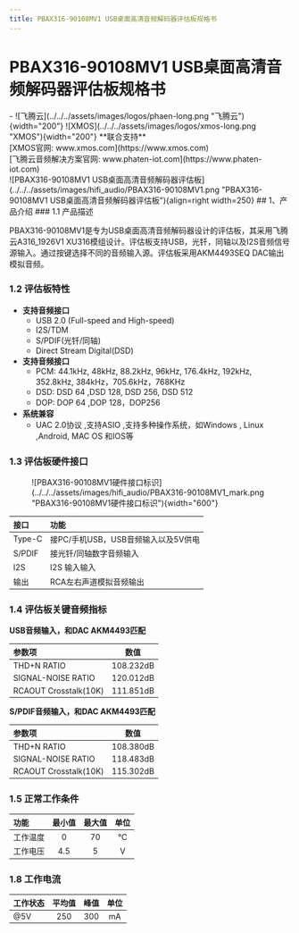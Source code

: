 ```yaml
---
title: PBAX316-90108MV1 USB桌面高清音频解码器评估板规格书
---
```



# PBAX316-90108MV1 USB桌面高清音频解码器评估板规格书
<div class="grid cards" markdown>
- ![飞腾云](../../../assets/images/logos/phaen-long.png "飞腾云"){width="200"}  ![XMOS](../../../assets/images/logos/xmos-long.png "XMOS"){width="200"}  **联合支持** <br> [XMOS官网: www.xmos.com](https://www.xmos.com)  <br> [飞腾云音频解决方案官网: www.phaten-iot.com](https://www.phaten-iot.com)
</div>

<div class="result" markdown>
![PBAX316-90108MV1 USB桌面高清音频解码器评估板](../../../assets/images/hifi_audio/PBAX316-90108MV1.png "PBAX316-90108MV1 USB桌面高清音频解码器评估板"){align=right width=250}
## 1、产品介绍
### 1.1 产品描述

PBAX316-90108MV1是专为USB桌面高清音频解码器设计的评估板，其采用飞腾云A316_1926V1 XU316模组设计。评估板支持USB，光钎，同轴以及I2S音频信号源输入。通过按键选择不同的音频输入源。评估板采用AKM4493SEQ DAC输出模拟音频。
</div>

### 1.2 评估板特性

- **支持音频接口**
    - USB 2.0 (Full-speed and High-speed)
    - I2S/TDM
    - S/PDIF(光钎/同轴)
    - Direct Stream Digital(DSD)
- **支持音频接口**
    - PCM: 44.1kHz, 48kHz, 88.2kHz, 96kHz, 176.4kHz, 192kHz, 352.8kHz, 384kHz，705.6kHz，768KHz
    - DSD: DSD 64 ,DSD 128, DSD 256, DSD 512 
    - DOP: DOP 64 ,DOP 128，DOP256
- **系统兼容**
    - UAC 2.0协议 ,支持ASIO ,支持多种操作系统，如Windows , Linux ,Android, MAC OS 和IOS等

### 1.3 评估板硬件接口

<figure markdown="span">
  ![PBAX316-90108MV1硬件接口标识](../../../assets/images/hifi_audio/PBAX316-90108MV1_mark.png "PBAX316-90108MV1硬件接口标识"){width="600"}
  <figcaption></figcaption>
</figure>

| 接口                | 功能       
| :-------------------| :----------
| Type-C              | 接PC/手机USB，USB音频输入以及5V供电
| S/PDIF              | 接光钎/同轴数字音频输入
| I2S                 | I2S 输入输入
| 输出                | RCA左右声道模拟音频输出


### 1.4 评估板关键音频指标

**USB音频输入，和DAC AKM4493匹配**

| 参数项                    | 数值       
| :------------------------| :----------: 
| THD+N RATIO              | 108.232dB
| SIGNAL-NOISE RATIO       | 120.012dB
| RCAOUT Crosstalk(10K)    | 111.851dB

**S/PDIF音频输入，和DAC AKM4493匹配**

| 参数项                    | 数值       
| :------------------------| :----------: 
| THD+N RATIO              | 108.380dB
| SIGNAL-NOISE RATIO       | 118.483dB
| RCAOUT Crosstalk(10K)    | 115.302dB


### 1.5 正常工作条件
|    功能    | 最小值 | 最大值 | 单位 |
|:---------|:------:|:------:|:----:|
| 工作温度  |   0    |   70   |  ℃   |
| 工作电压  |  4.5   |  5     |  V   |

### 1.8 工作电流
|⼯作状态   | 平均值 | 峰值 | 单位 |
|:---------|:------:|:------:|:----:|
| @5V      |   250  |   300  | mA   |
